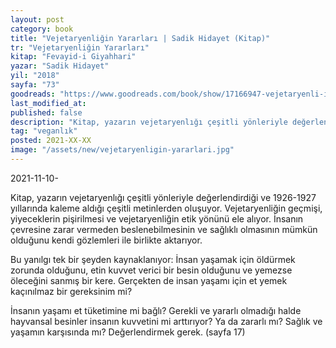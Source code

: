 ```yaml
---
layout: post
category: book
title: "Vejetaryenliğin Yararları | Sadik Hidayet (Kitap)"
tr: "Vejetaryenliğin Yararları"
kitap: "Fevayid-i Giyahhari"
yazar: "Sadik Hidayet"
yil: "2018"
sayfa: "73"
goodreads: "https://www.goodreads.com/book/show/17166947-vejetaryenli-in-yararlar"
last_modified_at:  
published: false  
description: "Kitap, yazarın vejetaryenlığı çeşitli yönleriyle değerlendirdiği ve 1926-1927 yıllarında kaleme aldığı çeşitli metinlerden oluşuyor."  
tag: "veganlık"
posted: 2021-XX-XX  
image: "/assets/new/vejetaryenligin-yararlari.jpg"  
---
```


2021-11-10-

Kitap, yazarın vejetaryenlığı çeşitli yönleriyle değerlendirdiği ve 1926-1927 yıllarında kaleme aldığı çeşitli metinlerden oluşuyor. Vejetaryenliğin geçmişi, yiyeceklerin pişirilmesi ve vejetaryenliğin etik yönünü ele alıyor. İnsanın çevresine zarar vermeden beslenebilmesinin ve sağlıklı olmasının mümkün olduğunu kendi gözlemleri ile birlikte aktarıyor.

Bu yanılgı tek bir şeyden kaynaklanıyor: İnsan yaşamak için öldürmek zorunda olduğunu, etin kuvvet verici bir besin olduğunu ve yemezse öleceğini sanmış bir kere. Gerçekten de insan yaşamı için et yemek kaçınılmaz bir gereksinim mi?

İnsanın yaşamı et tüketimine mi bağlı? Gerekli ve yararlı olmadığı halde hayvansal besinler insanın kuvvetini mi arttırıyor? Ya da zararlı mı? Sağlık ve yaşamın karşısında mı? Değerlendirmek gerek. (sayfa 17)
